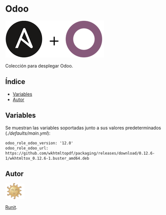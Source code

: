 
# Odoo

![Logo](img/logo.png)

Colección para desplegar Odoo.

## Índice

- [Variables](https://git.codigosur.org/ansible/odoo#variables)
- [Autor](https://git.codigosur.org/ansible/odoo#autor)


## Variables

Se muestran las variables soportadas junto a sus valores
predeterminados (*./defaults/main.yml*):

```
odoo_role_odoo_version: '12.0'
odoo_role_odoo_url: https://github.com/wkhtmltopdf/packaging/releases/download/0.12.6-1/wkhtmltox_0.12.6-1.buster_amd64.deb
```

## Autor

![Runit](img/autor.png)

[Runit](https://runitcr.com).